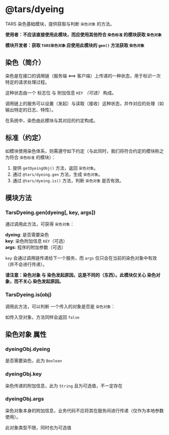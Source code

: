 # @tars/dyeing

TARS 染色基础模块，提供获取与判断 `染色对象` 的方法。

__使用者：不应该直接使用此模块，而应使用其他符合 `染色标准` 的模块获取 `染色对象`__

__模块开发者：获取 `TARS染色对象` 应使用此模块的 `gen()` 方法获取 `染色对象`__

## 染色（简介）

染色是在接口的调用链（服务端 <==> 客户端）上传递的一种状态，用于标识一次特定的请求处理过程。

这种状态由一个 标志位 与 附加信息 `KEY` _（可选）_ 构成。

调用链上的服务可以设置（发起）与读取（接收）这种状态，并作对应的处理（如输出特定的日志、特性）。

在系统中，染色由此模块与其对应的约定构成。 

## 标准（约定）

如模块使用染色体系，则需遵守如下约定（与此同时，我们将符合约定的模块称之为符合 `染色标准` 的模块）：

1. 提供 `getDyeingObj()` 方法，返回 `染色对象`。
2. 通过 `@tars/dyeing.gen` 方法，生成 `染色对象`。
3. 通过 `@tars/dyeing.is()` 方法，判断 `染色对象` 是否有效。

## 模块方法

### TarsDyeing.gen(dyeing[, key, args])

通过调用此方法，可获得 `染色对象`：

__dyeing__: 是否需要染色  
__key__: 染色附加信息 `KEY`（可选）  
__args__: 程序的附加参数（可选）

`key` 会通过调用链传递给下一个服务，而 `args` 仅只会在当前的染色对象中有效（并不会进行传递）。

__请注意：染色对象 与 染色发起原因，这是不同的（东西）。此模块仅关心 染色对象，而不关心 染色发起原因。__

### TarsDyeing.is(obj)

调用此方法，可以判断 一个传入的对象是否是 `染色对象`：

如传入空对象，方法同样会返回 `false`

## 染色对象 属性

### dyeingObj.dyeing

是否需要染色，此为 `Boolean`

### dyeingObj.key

染色传递的附加信息，此为 `String` 且为可选值，不一定存在

### dyeingObj.args

染色对象本身的附加信息，业务代码不应将其在服务间进行传递（仅作为本地参数使用）。

此对象类型不限，同时也为可选值